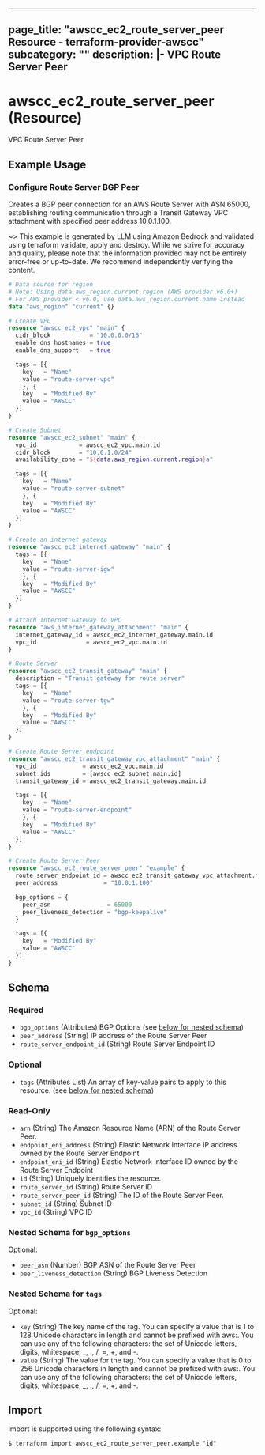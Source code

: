 
---
page_title: "awscc_ec2_route_server_peer Resource - terraform-provider-awscc"
subcategory: ""
description: |-
  VPC Route Server Peer
---

# awscc_ec2_route_server_peer (Resource)

VPC Route Server Peer

## Example Usage

### Configure Route Server BGP Peer

Creates a BGP peer connection for an AWS Route Server with ASN 65000, establishing routing communication through a Transit Gateway VPC attachment with specified peer address 10.0.1.100.

~> This example is generated by LLM using Amazon Bedrock and validated using terraform validate, apply and destroy. While we strive for accuracy and quality, please note that the information provided may not be entirely error-free or up-to-date. We recommend independently verifying the content.

```terraform
# Data source for region
# Note: Using data.aws_region.current.region (AWS provider v6.0+)
# For AWS provider < v6.0, use data.aws_region.current.name instead
data "aws_region" "current" {}

# Create VPC
resource "awscc_ec2_vpc" "main" {
  cidr_block           = "10.0.0.0/16"
  enable_dns_hostnames = true
  enable_dns_support   = true

  tags = [{
    key   = "Name"
    value = "route-server-vpc"
    }, {
    key   = "Modified By"
    value = "AWSCC"
  }]
}

# Create Subnet
resource "awscc_ec2_subnet" "main" {
  vpc_id            = awscc_ec2_vpc.main.id
  cidr_block        = "10.0.1.0/24"
  availability_zone = "${data.aws_region.current.region}a"

  tags = [{
    key   = "Name"
    value = "route-server-subnet"
    }, {
    key   = "Modified By"
    value = "AWSCC"
  }]
}

# Create an internet gateway
resource "awscc_ec2_internet_gateway" "main" {
  tags = [{
    key   = "Name"
    value = "route-server-igw"
    }, {
    key   = "Modified By"
    value = "AWSCC"
  }]
}

# Attach Internet Gateway to VPC
resource "aws_internet_gateway_attachment" "main" {
  internet_gateway_id = awscc_ec2_internet_gateway.main.id
  vpc_id              = awscc_ec2_vpc.main.id
}

# Route Server
resource "awscc_ec2_transit_gateway" "main" {
  description = "Transit gateway for route server"
  tags = [{
    key   = "Name"
    value = "route-server-tgw"
    }, {
    key   = "Modified By"
    value = "AWSCC"
  }]
}

# Create Route Server endpoint
resource "awscc_ec2_transit_gateway_vpc_attachment" "main" {
  vpc_id             = awscc_ec2_vpc.main.id
  subnet_ids         = [awscc_ec2_subnet.main.id]
  transit_gateway_id = awscc_ec2_transit_gateway.main.id

  tags = [{
    key   = "Name"
    value = "route-server-endpoint"
    }, {
    key   = "Modified By"
    value = "AWSCC"
  }]
}

# Create Route Server Peer
resource "awscc_ec2_route_server_peer" "example" {
  route_server_endpoint_id = awscc_ec2_transit_gateway_vpc_attachment.main.id
  peer_address             = "10.0.1.100"

  bgp_options = {
    peer_asn                = 65000
    peer_liveness_detection = "bgp-keepalive"
  }

  tags = [{
    key   = "Modified By"
    value = "AWSCC"
  }]
}
```

<!-- schema generated by tfplugindocs -->
## Schema

### Required

- `bgp_options` (Attributes) BGP Options (see [below for nested schema](#nestedatt--bgp_options))
- `peer_address` (String) IP address of the Route Server Peer
- `route_server_endpoint_id` (String) Route Server Endpoint ID

### Optional

- `tags` (Attributes List) An array of key-value pairs to apply to this resource. (see [below for nested schema](#nestedatt--tags))

### Read-Only

- `arn` (String) The Amazon Resource Name (ARN) of the Route Server Peer.
- `endpoint_eni_address` (String) Elastic Network Interface IP address owned by the Route Server Endpoint
- `endpoint_eni_id` (String) Elastic Network Interface ID owned by the Route Server Endpoint
- `id` (String) Uniquely identifies the resource.
- `route_server_id` (String) Route Server ID
- `route_server_peer_id` (String) The ID of the Route Server Peer.
- `subnet_id` (String) Subnet ID
- `vpc_id` (String) VPC ID

<a id="nestedatt--bgp_options"></a>
### Nested Schema for `bgp_options`

Optional:

- `peer_asn` (Number) BGP ASN of the Route Server Peer
- `peer_liveness_detection` (String) BGP Liveness Detection


<a id="nestedatt--tags"></a>
### Nested Schema for `tags`

Optional:

- `key` (String) The key name of the tag. You can specify a value that is 1 to 128 Unicode characters in length and cannot be prefixed with aws:. You can use any of the following characters: the set of Unicode letters, digits, whitespace, _, ., /, =, +, and -.
- `value` (String) The value for the tag. You can specify a value that is 0 to 256 Unicode characters in length and cannot be prefixed with aws:. You can use any of the following characters: the set of Unicode letters, digits, whitespace, _, ., /, =, +, and -.

## Import

Import is supported using the following syntax:

```shell
$ terraform import awscc_ec2_route_server_peer.example "id"
```
